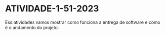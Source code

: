 # ATIVIDADE-1-51-2023
Ess atividades vamos mostrar como funciona 
a entrega de software e como é o andamento do projeto.
